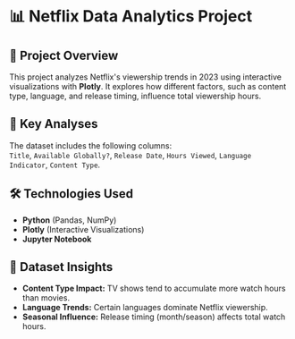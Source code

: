 # 📊 Netflix Data Analytics Project  

## 🎯 Project Overview  
This project analyzes Netflix's viewership trends in 2023 using interactive visualizations with **Plotly**. It explores how different factors, such as content type, language, and release timing, influence total viewership hours.  

## 📌 Key Analyses  
The dataset includes the following columns:  
`Title`, `Available Globally?`, `Release Date`, `Hours Viewed`, `Language Indicator`, `Content Type`.  

## 🛠️ Technologies Used  
- **Python** (Pandas, NumPy)  
- **Plotly** (Interactive Visualizations)  
- **Jupyter Notebook**  

## 📂 Dataset Insights  
- **Content Type Impact:** TV shows tend to accumulate more watch hours than movies.  
- **Language Trends:** Certain languages dominate Netflix viewership.  
- **Seasonal Influence:** Release timing (month/season) affects total watch hours.  


